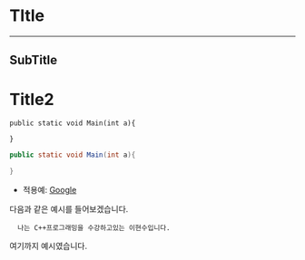 
TItle
====
   
***

SubTitle
----

Title2
====

<pre>
<code>public static void Main(int a){

}</code>
</pre>

```Java
public static void Main(int a){

}
```
* 적용예: [Google](https://google.com)

다음과 같은 예시를 들어보겠습니다.
  
      나는 C++프로그래밍을 수강하고있는 이현수입니다.
 
여기까지 예시였습니다.
